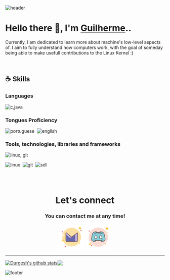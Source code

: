 ![header](https://capsule-render.vercel.app/api?type=waving&color=gradient&height=250&section=header&text=FireguiQueen,&desc=Backend%20developer&fontSize=55&fontAlignY=40&fontAlign=44&descAlignY=53&descAlign=53&animation=fadeIn)


# Hello there 👋, I'm <a href="https://github.com/FireguiQueen/FireguiQueen#tools-and-technologies">Guilherme</a>..
<!-- My interest in software development began when I realized the possibility of creating functionalities for online games that I used to play in my childhood. Since then, I've maintained this interest and constantly seek to create solutions for various problems! -->
Currently, I am dedicated to learn more about machine's low-level aspects of. I aim to fully understand how computers work, with the goal of someday being able to make usefull contributions to the Linux Kernel :)

<br>

## :coffee: Skills

### Languages
![c,java](https://skillicons.dev/icons?i=c,java&theme=light)
<!--
![c](https://img.shields.io/badge/C-00599C?style=for-the-badge&logo=c&logoColor=white)&nbsp;
![java](https://img.shields.io/badge/java-f94449?style=for-the-badge&logo=openjdk&logoColor=white)&nbsp;
-->

### Tongues Proficiency
![portuguese](https://img.shields.io/badge/native-portuguese-eeb22d?style=for-the-badge)&nbsp;
![english](https://img.shields.io/badge/C1-english-2ea44f?style=for-the-badge)&nbsp;
<!-- ![German](https://img.shields.io/badge/A1-german-A67B5B?style=for-the-badge) &nbsp; -->

<!--
### Database
![MicrosoftSQLServer](https://img.shields.io/badge/Microsoft%20SQL%20Server-CC2927?style=for-the-badge&logo=microsoft%20sql%20server&logoColor=white) &nbsp;
![PostgreSQL](https://img.shields.io/badge/PostgreSQL-316192?style=for-the-badge&logo=postgresql&logoColor=white)&nbsp;
-->

### Tools, technologies, libraries and frameworks 
![linux, git](https://skillicons.dev/icons?i=linux,git&theme=light)

![linux](https://img.shields.io/badge/Linux-FCC624?style=for-the-badge&logo=linux&logoColor=black)&nbsp;
![git](https://img.shields.io/badge/GIT-E44C30?style=for-the-badge&logo=git&logoColor=white)&nbsp;
![sdl](https://img.shields.io/badge/SDL-Simple%20DirectMedia%20Layer-6D70C6?style=for-the-badge&logoColor=white)&nbsp;

<!-- ![Spring](https://img.shields.io/badge/spring-%236DB33F.svg?style=for-the-badge&logo=spring&logoColor=white) --> 

<br>
<br>

<div style="text-align: center" align="center">
  <h1> Let's connect </h1> 
  <h3>You can contact me at any time!</h3> 
  <a href ="mailto: fireguiqueen@proton.me"> <img alt="prontmail" title="Prontmail" width="80" src="./assets/icons/proton.svg"></a>
  <!-- <a href="https://www.linkedin.com/in/guilhermepiress/"> <img alt="linkedin" title="Linkedin" width="80" src="./assets/icons/linkedin.svg"></a> -->
  <a href ="https://discord.com/users/402168526112292864"> <img alt="discord" title="Discord" width="80" src="./assets/icons/discord.svg"></a>
</div>

_______________________

<a href="https://github.com/anuraghazra/github-readme-stats"><img align="center" src="https://github-readme-stats.vercel.app/api?username=fireguiqueen&show_icons=true&include_all_commits=true&theme=transparent&hide_border=true" alt="Durgesh's github stats"/></a><a href="https://github.com/anuraghazra/github-readme-stats"><img align="center" src="https://github-readme-stats.vercel.app/api/top-langs/?username=fireguiqueen&layout=compact&theme=transparent&hide_border=true"/></a> 


![footer](https://capsule-render.vercel.app/api?type=waving&color=794acc&height=110&section=footer)



<!-- 
-- COURSES
## 👨‍🎓 Core Education
- Havard - _Computer Science 50 (CS50)_ 
- UFFS - _Digital Circuits_
- Computer Science Mathematical Fundamentals
-->  






